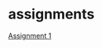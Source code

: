 # assignments
[Assignment 1](https://github.com/jelleveldman/assignments/blob/master/assignment2%20(1).ipynb)
